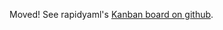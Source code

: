 
Moved! See rapidyaml's [Kanban board on github](https://github.com/users/biojppm/projects/1/views/1).
